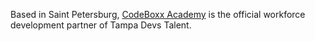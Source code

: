 Based in Saint Petersburg, [CodeBoxx Academy](https://www.academy.codeboxx.com/?utm_source=td_talent&utm_medium=organic&utm_campaign=web) is the official workforce development partner of Tampa Devs Talent.